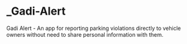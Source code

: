 # _Gadi-Alert
Gadi Alert - An app for reporting parking violations directly to vehicle owners without need to share personal information with them.
